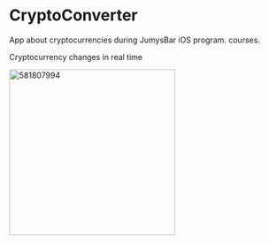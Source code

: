 # CryptoConverter
App about cryptocurrencies during JumysBar iOS program. courses. 

Cryptocurrency changes in real time 

<img width="300" alt="581807994" src="https://user-images.githubusercontent.com/17294536/119345285-7eaae500-bcba-11eb-93b3-f9706c61d9d0.png">

